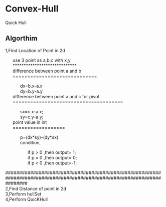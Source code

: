 # Convex-Hull
Quick Hull

<h2>Algorthim</h2>
    <div>
       1,Find Location of Point in 2d<br>
            <ol>
                use 3 point as a,b,c with x,y<br>
                *****************************<br>
                difference between point a and b<br>
                =============================<br>
                <ol>
                    dx=b.x-a.x<br>
                    dy=b.y-a.y<br>
                </ol>
                difference between point a and c for pivot<br>
                ======================================<br>
                <ol>
                    sx=c.x-a.x;<br>
                    sy=c.y-a.y;<br>
                </ol>
                point value in int<br>
                ==================<br>
                <ol>
                    p=(dx*sy)-(dy*sx)<br>
                         condition,<br>
                         <ol>
                            if p > 0 ,then output= 1;<br>
                            if p = 0 ,then output= 0;<br>
                            if p < 0 ,then output=-1;  <br>
                          </ol>
                </ol>
           </ol>
       ########################################################################################################################<br>
       2,Find Distance of point in 2d<br>
       3,Perform hullSet<br>
       4,Perform QuicKHull<br>
    </div>
         
